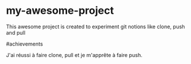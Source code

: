 # my-awesome-project

This awesome project is created to experiment git notions like clone, push and pull



#achievements

J'ai réussi à faire clone, pull et je m'apprête à faire push.
